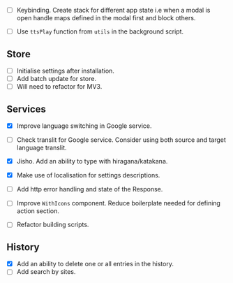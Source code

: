 - [ ] Keybinding. Create stack for different app state i.e when a modal is open handle maps defined in the modal first and block others.

- [ ] Use `ttsPlay` function from `utils` in the background script.

## Store
- [ ] Initialise settings after installation.
- [ ] Add batch update for store.
- [ ] Will need to refactor for MV3.

## Services
- [x] Improve language switching in Google service.
- [ ] Check translit for Google service. Consider using both source and target language translit.
- [x] Jisho. Add an ability to type with hiragana/katakana.
- [x] Make use of localisation for settings descriptions.

- [ ] Add http error handling and state of the Response.
- [ ] Improve `WithIcons` component. Reduce boilerplate needed for defining action section.
- [ ] Refactor building scripts.

## History
- [x] Add an ability to delete one or all entries in the history.
- [ ] Add search by sites.
